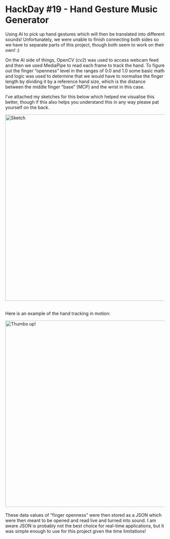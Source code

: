 # HackDay #19 - Hand Gesture Music Generator

Using AI to pick up hand gestures which will then be translated into different sounds!
Unfortunately, we were unable to finish connecting both sides so we have to separate parts of this project, though both seem to work on their own! :)
 
On the AI side of things, OpenCV (cv2) was used to access webcam feed and then we used MediaPipe to read each frame to track the hand. To figure out the finger “openness” level in the ranges of 0.0 and 1.0 some basic math and logic was used to determine that we would have to normalise the finger length by dividing it by a reference hand size, which is the distance between the middle finger “base” (MCP) and the wrist in this case.

I’ve attached my sketches for this below which helped me visualise this better, though if this also helps you understand this in any way please pat yourself on the back.

<img width="590" alt="Sketch" src="https://github.com/user-attachments/assets/17479d05-076d-44b8-8952-5c65ac953685">
<br><br>

Here is an example of the hand tracking in motion:

<img width="590" alt="Thumbs up!" src="https://github.com/user-attachments/assets/fb924f4b-fc0f-422e-8694-5bc2f62939df">
<br><br>
These data values of “finger openness” were then stored as a JSON which were then meant to be opened and read live and turned into sound. I am aware JSON is probably not the best choice for real-time applications, but it was simple enough to use for this project given the time limitations!
